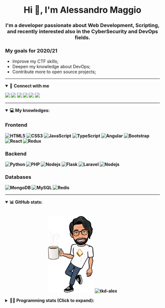 <h1 align="center">Hi 👋, I'm Alessandro Maggio</h1>
<h3 align="center">I'm a developer passionate about Web Development, Scripting, and recently interested also in the CyberSecurity and DevOps fields.</h3>

### My goals for 2020/21
- Improve my CTF skills;
- Deepen my knowledge about DevOps;
- Contribute more to open source projects;

____

<details open>
<summary>🤝 <b>Connect with me<b></summary>

<p align = "center">

[<img src="https://img.shields.io/badge/twitter-1DA1F2.svg?&style=for-the-badge&logo=twitter&logoColor=white" />](https://twitter.com/TkdAxel)
[<img src ="https://img.shields.io/badge/portfolio-web-%23.svg?&style=for-the-badge&logo=&logoColor=white%22">](https://alessandromaggio.it/)
[<img src ="https://img.shields.io/badge/Telegram-1ca0f1.svg?&style=for-the-badge&logo=Telegram&logoColor=white%22&link=https://t.me/TkdAlex">](https://t.me/TkdAlex/)
[<img src="https://img.shields.io/badge/gmail-c14438.svg?&style=for-the-badge&logo=Gmail&logoColor=white&link=mailto:alex.tkd.alex@gmail.com"/>](mailto:alex.tkd.alex@gmail.com)
[<img src="https://img.shields.io/badge/linkedin-0077B5.svg?&style=for-the-badge&logo=linkedin&logoColor=white" />](https://www.linkedin.com/in/aalessandromaggio/)
[<img src = "https://img.shields.io/badge/instagram-E4405F.svg?&style=for-the-badge&logo=instagram&logoColor=white">](https://www.instagram.com/tkd_alex/)
<!--- [![Visits Badge](https://badges.pufler.dev/visits/tkd-alex/tkd-alex?style=for-the-badge&color=blue)](https://github.com/tkd-alex/tkd-alex) -->

</p>

</details>

---

<details open>
<summary>💻 <b>My knowledges</b>: </summary>

### Frontend
![HTML5](https://img.shields.io/badge/-HTML5-E34F26.svg?style=for-the-badge&logo=html5&logoColor=ffffff)
![CSS3](https://img.shields.io/badge/-CSS3-1572B6.svg?style=for-the-badge&logo=css3)
![JavaScript](https://img.shields.io/badge/-JavaScript-282C34?style=for-the-badge&logo=javascript)
![TypeScript](https://img.shields.io/badge/-TypeScript-007ACC?style=for-the-badge&logo=typescript)
![Angular](https://img.shields.io/badge/-Angular-DD0031?style=for-the-badge&logo=angular)
![Bootstrap](https://img.shields.io/badge/-Bootstrap-563D7C.svg?style=for-the-badge&logo=bootstrap)
![React](https://img.shields.io/badge/-React-282C34.svg?style=for-the-badge&logo=react&logoColor=ffffff)
![Redux](https://img.shields.io/badge/-Redux-764ABC.svg?style=for-the-badge&logo=redux)

### Backend
![Python](https://img.shields.io/badge/-Python-3776AB.svg?style=for-the-badge&logo=Python&logoColor=ffffff)
![PHP](https://img.shields.io/badge/-PHP-777BB4.svg?style=for-the-badge&logo=PHP&logoColor=ffffff)
![Nodejs](https://img.shields.io/badge/-Bash-4EAA25.svg?style=for-the-badge&logo=gnu-bash&logoColor=ffffff)
![Flask](https://img.shields.io/badge/-Flask-282C34.svg?style=for-the-badge&logo=flask)
![Laravel](https://img.shields.io/badge/-Laravel-FF2D20.svg?style=for-the-badge&logo=laravel&logoColor=ffffff)
![Nodejs](https://img.shields.io/badge/-Nodejs-339933.svg?style=for-the-badge&logo=Node.js&logoColor=ffffff)

### Databases
![MongoDB](https://img.shields.io/badge/-MongoDB-47A248?style=for-the-badge&logo=mongodb&logoColor=ffffff)
![MySQL](https://img.shields.io/badge/-MySQL-4479A1?style=for-the-badge&logo=mysql&logoColor=ffffff)
![Redis](https://img.shields.io/badge/-Redis-DC382D?style=for-the-badge&logo=Redis&logoColor=ffffff)

</details>

---

<details open>
 <summary>📊 <b>GitHub stats</b>: </summary>

<br>

<p align = "center">
    <img src="https://raw.githubusercontent.com/Tkd-Alex/tkd-alex/master/images/321517cd-ff68-41a7-b0d1-e765680568a7-8b6448d9-c944-4146-b633-adbdd25cb471-v1.png" height="250" />
    <img src="https://github-readme-stats.vercel.app/api?username=tkd-alex&show_icons=true&count_private=true&hide_border=true&line_height=25" alt="tkd-alex">
</p>

</design>

<details>
 <summary>👨‍💻 <b>Programming stats (Click to expand)</b>: </summary>
 
<!--START_SECTION:waka-->
**I'm an Early 🐤** 

```text
🌞 Morning    400 commits    █████░░░░░░░░░░░░░░░░░░░░   21.67% 
🌆 Daytime    749 commits    ██████████░░░░░░░░░░░░░░░   40.57% 
🌃 Evening    645 commits    ████████░░░░░░░░░░░░░░░░░   34.94% 
🌙 Night      52 commits     ░░░░░░░░░░░░░░░░░░░░░░░░░   2.82%

```
📅 **I'm Most Productive on Wednesday** 

```text
Monday       286 commits    ███░░░░░░░░░░░░░░░░░░░░░░   15.49% 
Tuesday      297 commits    ████░░░░░░░░░░░░░░░░░░░░░   16.09% 
Wednesday    316 commits    ████░░░░░░░░░░░░░░░░░░░░░   17.12% 
Thursday     307 commits    ████░░░░░░░░░░░░░░░░░░░░░   16.63% 
Friday       262 commits    ███░░░░░░░░░░░░░░░░░░░░░░   14.19% 
Saturday     203 commits    ██░░░░░░░░░░░░░░░░░░░░░░░   11.0% 
Sunday       175 commits    ██░░░░░░░░░░░░░░░░░░░░░░░   9.48%

```


📊 **This Week I Spent My Time On** 

```text
⌚︎ Time Zone: Europe/Rome

💬 Programming Languages: 
JavaScript               13 hrs 22 mins      █████████████████████░░░░   83.56% 
TypeScript               33 mins             ░░░░░░░░░░░░░░░░░░░░░░░░░   3.45% 
Other                    30 mins             ░░░░░░░░░░░░░░░░░░░░░░░░░   3.17% 
JSON                     29 mins             ░░░░░░░░░░░░░░░░░░░░░░░░░   3.09% 
CSS                      12 mins             ░░░░░░░░░░░░░░░░░░░░░░░░░   1.26%

🔥 Editors: 
VS Code                  15 hrs 29 mins      ████████████████████████░   96.71% 
Sublime Text             31 mins             ░░░░░░░░░░░░░░░░░░░░░░░░░   3.29%

🐱‍💻 Projects: 
PandaScripts-Chrome-Exten11 hrs              █████████████████░░░░░░░░   68.69% 
secret-project-ytm       3 hrs 29 mins       █████░░░░░░░░░░░░░░░░░░░░   21.78% 
Dentist-Waiting-Room     1 hr 7 mins         █░░░░░░░░░░░░░░░░░░░░░░░░   7.0% 
Unknown Project          24 mins             ░░░░░░░░░░░░░░░░░░░░░░░░░   2.54%

💻 Operating System: 
Linux                    16 hrs              █████████████████████████   100.0%

```

**I Mostly Code in Python** 

```text
Python                   29 repos            ██████████░░░░░░░░░░░░░░░   39.73% 
JavaScript               13 repos            ████░░░░░░░░░░░░░░░░░░░░░   17.81% 
HTML                     6 repos             ██░░░░░░░░░░░░░░░░░░░░░░░   8.22% 
PHP                      5 repos             █░░░░░░░░░░░░░░░░░░░░░░░░   6.85% 
CSS                      5 repos             █░░░░░░░░░░░░░░░░░░░░░░░░   6.85%

```



 Last Updated on 16/06/2021
<!--END_SECTION:waka-->

</details>
